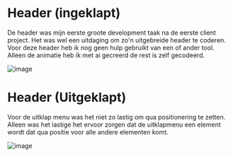 # Header (ingeklapt)

De header was mijn eerste groote development taak na de eerste client project. Het was wel een uitdaging om zo'n uitgebreide header te coderen. Voor deze header heb ik nog geen hulp gebruikt van een of ander tool. Alleen de animatie heb ik met ai gecreerd de rest is zelf gecodeerd.

![image](https://github.com/user-attachments/assets/045559be-5ed6-459c-818d-47c2dc0a8bb0)

# Header (Uitgeklapt)

Voor de uitklap menu was het niet zo lastig om qua positionering te zetten. Alleen was het lastige het ervoor zorgen dat de uitklapmenu een element wordt dat qua positie voor alle andere elementen komt.

![image](https://github.com/user-attachments/assets/3b588712-3e9b-4d9f-878d-941e5b588c84)
